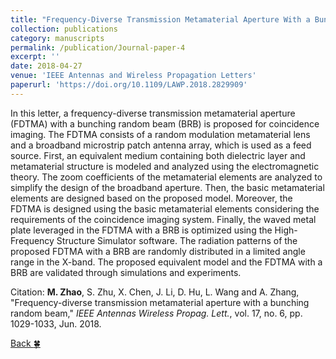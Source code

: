 ```yaml
---
title: "Frequency-Diverse Transmission Metamaterial Aperture With a Bunching Random Beam"
collection: publications
category: manuscripts
permalink: /publication/Journal-paper-4
excerpt: ''
date: 2018-04-27
venue: 'IEEE Antennas and Wireless Propagation Letters'
paperurl: 'https://doi.org/10.1109/LAWP.2018.2829909'
---
```


In this letter, a frequency-diverse transmission metamaterial aperture (FDTMA) with a bunching random beam (BRB) is proposed for coincidence imaging. The FDTMA consists of a random modulation metamaterial lens and a broadband microstrip patch antenna array, which is used as a feed source. First, an equivalent medium containing both dielectric layer and metamaterial structure is modeled and analyzed using the electromagnetic theory. The zoom coefficients of the metamaterial elements are analyzed to simplify the design of the broadband aperture. Then, the basic metamaterial elements are designed based on the proposed model. Moreover, the FDTMA is designed using the basic metamaterial elements considering the requirements of the coincidence imaging system. Finally, the waved metal plate leveraged in the FDTMA with a BRB is optimized using the High-Frequency Structure Simulator software. The radiation patterns of the proposed FDTMA with a BRB are randomly distributed in a limited angle range in the X-band. The proposed equivalent model and the FDTMA with a BRB are validated through simulations and experiments.

Citation: **M. Zhao**, S. Zhu, X. Chen, J. Li, D. Hu, L. Wang and A. Zhang, &quot;Frequency-diverse transmission metamaterial aperture with a bunching random beam,&quot; <i>IEEE Antennas Wireless Propag. Lett.</i>, vol. 17, no. 6, pp. 1029-1033, Jun. 2018.

[Back :four_leaf_clover:](../publications/)
